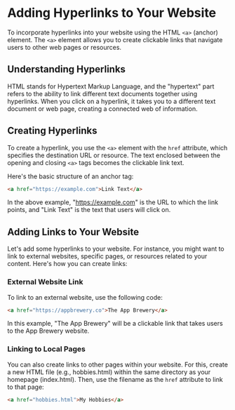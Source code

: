 # Adding Hyperlinks to Your Website

To incorporate hyperlinks into your website using the HTML `<a>` (anchor) element. The `<a>` element allows you to create clickable links that navigate users to other web pages or resources.

## Understanding Hyperlinks

HTML stands for Hypertext Markup Language, and the "hypertext" part refers to the ability to link different text documents together using hyperlinks. When you click on a hyperlink, it takes you to a different text document or web page, creating a connected web of information.

## Creating Hyperlinks

To create a hyperlink, you use the `<a>` element with the `href` attribute, which specifies the destination URL or resource. The text enclosed between the opening and closing `<a>` tags becomes the clickable link text.

Here's the basic structure of an anchor tag:

```html
<a href="https://example.com">Link Text</a>
```

In the above example, "https://example.com" is the URL to which the link points, and "Link Text" is the text that users will click on.

## Adding Links to Your Website

Let's add some hyperlinks to your website. For instance, you might want to link to external websites, specific pages, or resources related to your content. Here's how you can create links:

### External Website Link

To link to an external website, use the following code:

```html
<a href="https://appbrewery.co">The App Brewery</a>
```

In this example, "The App Brewery" will be a clickable link that takes users to the App Brewery website.

### Linking to Local Pages

You can also create links to other pages within your website. For this, create a new HTML file (e.g., hobbies.html) within the same directory as your homepage (index.html). Then, use the filename as the `href` attribute to link to that page:

```html
<a href="hobbies.html">My Hobbies</a>
```
